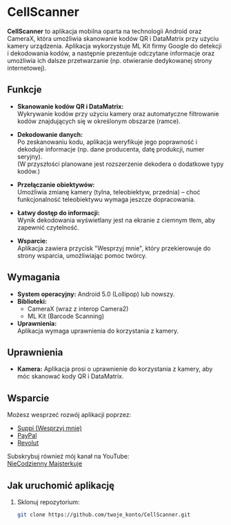 # CellScanner

**CellScanner** to aplikacja mobilna oparta na technologii Android oraz CameraX, która umożliwia skanowanie kodów QR i DataMatrix przy użyciu kamery urządzenia. Aplikacja wykorzystuje ML Kit firmy Google do detekcji i dekodowania kodów, a następnie prezentuje odczytane informacje oraz umożliwia ich dalsze przetwarzanie (np. otwieranie dedykowanej strony internetowej).

## Funkcje

- **Skanowanie kodów QR i DataMatrix:**  
  Wykrywanie kodów przy użyciu kamery oraz automatyczne filtrowanie kodów znajdujących się w określonym obszarze (ramce).

- **Dekodowanie danych:**  
  Po zeskanowaniu kodu, aplikacja weryfikuje jego poprawność i dekoduje informacje (np. dane producenta, datę produkcji, numer seryjny).  
  (W przyszłości planowane jest rozszerzenie dekodera o dodatkowe typy kodów.)

- **Przełączanie obiektywów:**  
  Umożliwia zmianę kamery (tylna, teleobiektyw, przednia) – choć funkcjonalność teleobiektywu wymaga jeszcze dopracowania.

- **Łatwy dostęp do informacji:**  
  Wynik dekodowania wyświetlany jest na ekranie z ciemnym tłem, aby zapewnić czytelność.

- **Wsparcie:**  
  Aplikacja zawiera przycisk "Wesprzyj mnie", który przekierowuje do strony wsparcia, umożliwiając pomoc twórcy.

## Wymagania

- **System operacyjny:** Android 5.0 (Lollipop) lub nowszy.
- **Biblioteki:**
    - CameraX (wraz z interop Camera2)
    - ML Kit (Barcode Scanning)
- **Uprawnienia:**  
  Aplikacja wymaga uprawnienia do korzystania z kamery.

## Uprawnienia

- **Kamera:** Aplikacja prosi o uprawnienie do korzystania z kamery, aby móc skanować kody QR i DataMatrix.

## Wsparcie

Możesz wesprzeć rozwój aplikacji poprzez:
- [Suppi (Wesprzyj mnie)](https://suppi.pl/gpietrzak)
- [PayPal](https://paypal.me/gpietrzak)
- [Revolut](https://revolut.me/niecodzienny)

Subskrybuj również mój kanał na YouTube:  
[NieCodzienny Majsterkuje](https://www.youtube.com/@NieCodziennyMajsterkuje)

## Jak uruchomić aplikację

1. Sklonuj repozytorium:
   ```bash
   git clone https://github.com/twoje_konto/CellScanner.git
